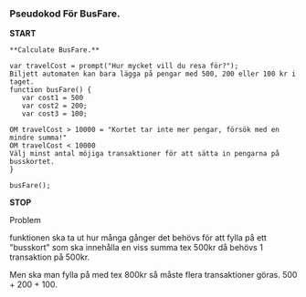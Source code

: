 

### Pseudokod För BusFare.

**START**
```
**Calculate BusFare.**

var travelCost = prompt("Hur mycket vill du resa för?");
Biljett automaten kan bara lägga på pengar med 500, 200 eller 100 kr i taget.
function busFare() {
   var cost1 = 500
   var cost2 = 200;
   var cost3 = 100;

OM travelCost > 10000 = "Kortet tar inte mer pengar, försök med en mindre summa!"
OM travelCost < 10000
Välj minst antal möjiga transaktioner för att sätta in pengarna på busskortet.
}

busFare();
```
**STOP**

Problem 

funktionen ska ta ut hur många gånger det behövs 
för att fylla på ett "busskort" som ska innehålla en viss
summa tex 500kr då behövs 1 transaktion på 500kr.

Men ska man fylla på med tex 800kr så måste flera
transaktioner göras. 500 + 200 + 100.